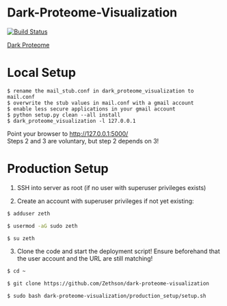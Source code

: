 # Dark-Proteome-Visualization
[![Build Status](https://travis-ci.org/Zethson/dark-proteome-visualization.svg?branch=development)](https://travis-ci.org/Zethson/dark-proteome-visualization)

[Dark Proteome](http://dark-proteome.com)

# Local Setup
```
$ rename the mail_stub.conf in dark_proteome_visualization to mail.conf
$ overwrite the stub values in mail.conf with a gmail account 
$ enable less secure applications in your gmail account
$ python setup.py clean --all install
$ dark_proteome_visualization -l 127.0.0.1
```
Point your browser to http://127.0.0.1:5000/    
Steps 2 and 3 are voluntary, but step 2 depends on 3!

# Production Setup
1. SSH into server as root (if no user with superuser privileges exists) 

2. Create an account with superuser privileges if not yet existing:
```bash
$ adduser zeth

$ usermod -aG sudo zeth

$ su zeth
```

3. Clone the code and start the deployment script! Ensure beforehand that the user account and the URL are still matching!
```bash
$ cd ~

$ git clone https://github.com/Zethson/dark-proteome-visualization

$ sudo bash dark-proteome-visualization/production_setup/setup.sh
```
